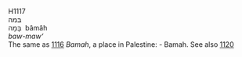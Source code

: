 <body>
  <p>H1117<br>  בּמה  <br> בָּמָה  ‎  bâmâh  <br><i>baw-maw‘ </i><br>The same as <a href="h1116.htm">1116</a>  <i>Bamah</i>, a place in Palestine: - Bamah. See also <a href="h1120.htm">1120</a> <br></p>
 </body>
